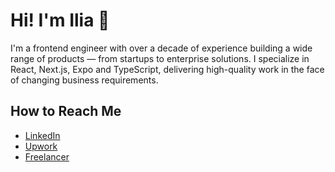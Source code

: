 # Hi! I'm Ilia 👋

I'm a frontend engineer with over a decade of experience building a wide range of products — from startups to enterprise solutions. I specialize in React, Next.js, Expo and TypeScript, delivering high-quality work in the face of changing business requirements.

## How to Reach Me

* [LinkedIn](https://www.linkedin.com/in/iamursky/)
* [Upwork](https://www.upwork.com/freelancers/~01a612ca43b89af5d4)
* [Freelancer](https://www.freelancer.com/u/ievseev)
